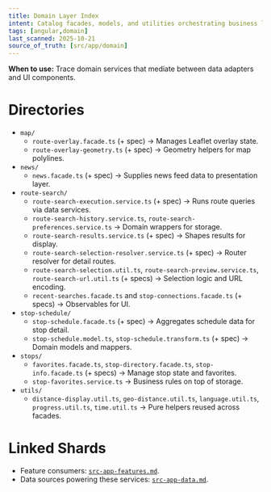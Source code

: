 ```yaml
---
title: Domain Layer Index
intent: Catalog facades, models, and utilities orchestrating business logic
tags: [angular,domain]
last_scanned: 2025-10-21
source_of_truth: [src/app/domain]
---
```

**When to use:** Trace domain services that mediate between data adapters and UI components.

# Directories
- `map/`
  - `route-overlay.facade.ts` (+ spec) → Manages Leaflet overlay state.
  - `route-overlay-geometry.ts` (+ spec) → Geometry helpers for map polylines.
- `news/`
  - `news.facade.ts` (+ spec) → Supplies news feed data to presentation layer.
- `route-search/`
  - `route-search-execution.service.ts` (+ spec) → Runs route queries via data services.
  - `route-search-history.service.ts`, `route-search-preferences.service.ts` → Domain wrappers for storage.
  - `route-search-results.service.ts` (+ spec) → Shapes results for display.
  - `route-search-selection-resolver.service.ts` (+ spec) → Router resolver for detail routes.
  - `route-search-selection.util.ts`, `route-search-preview.service.ts`, `route-search-url.util.ts` (+ specs) → Selection logic and URL encoding.
  - `recent-searches.facade.ts` and `stop-connections.facade.ts` (+ specs) → Observables for UI.
- `stop-schedule/`
  - `stop-schedule.facade.ts` (+ spec) → Aggregates schedule data for stop detail.
  - `stop-schedule.model.ts`, `stop-schedule.transform.ts` (+ spec) → Domain models and mappers.
- `stops/`
  - `favorites.facade.ts`, `stop-directory.facade.ts`, `stop-info.facade.ts` (+ specs) → Manage stop state and favorites.
  - `stop-favorites.service.ts` → Business rules on top of storage.
- `utils/`
  - `distance-display.util.ts`, `geo-distance.util.ts`, `language.util.ts`, `progress.util.ts`, `time.util.ts` → Pure helpers reused across facades.

# Linked Shards
- Feature consumers: [`src-app-features.md`](./src-app-features.md).
- Data sources powering these services: [`src-app-data.md`](./src-app-data.md).
